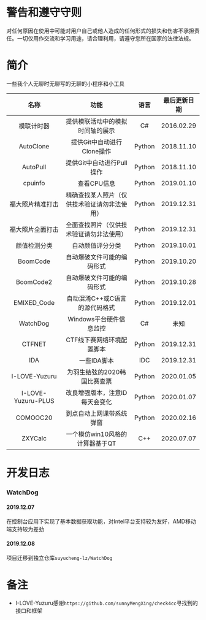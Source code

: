 # 警告和遵守守则

对任何原因在使用中可能对用户自己或他人造成的任何形式的损失和伤害不承担责任。一切仅用作交流和学习用途，请合理利用，请遵守您所在国家的法律法规。

# 简介

一些我个人无聊时无聊写的无聊的小程序和小工具

|        名称        |                     功能                     |  语言  | 最后更新日期 |
| :----------------: | :------------------------------------------: | :----: | :----------: |
|     模联计时器     |       提供模联活动中的模拟时间轴的展示       |   C#   |  2016.02.29  |
|     AutoClone      |          提供Git中自动进行Clone操作          | Python |  2018.11.10  |
|      AutoPull      |          提供Git中自动进行Pull操作           | Python |  2018.11.10  |
|      cpuinfo       |                 查看CPU信息                  | Python |  2019.01.10  |
|  福大照片精准打击  | 精确查找某人照片（仅供技术验证请勿非法使用） | Python |  2019.12.31  |
|  福大照片全面打击  |   全面查找照片（仅供技术验证请勿非法使用）   | Python |  2019.12.31  |
|    颜值检测分类    |               自动颜值评分分类               | Python |  2019.10.01  |
|      BoomCode      |          自动爆破文件可能的编码形式          | Python |  2019.10.20  |
|     BoomCode2      |          自动爆破文件可能的编码形式          | Python |  2019.10.28  |
|    EMIXED_Code     |        自动混淆C++或C语言的源代码格式        | Python |  2019.12.01  |
|      WatchDog      |           Windows平台硬件信息监控            |   C#   |     未知     |
|       CTFNET       |          CTF线下赛网络环境配置脚本           | Python |  2019.12.31  |
|        IDA         |                 一些IDA脚本                  |  IDC   |  2019.12.31  |
|   I-LOVE-Yuzuru    |         为羽生结弦的2020韩国比赛查票         | Python |  2020.01.05  |
| I-LOVE-Yuzuru-PLUS |        改良增强版本，注意ID每天会变化        | Python |  2020.01.07  |
|      COMOOC20      |           到点自动上网课带系统弹窗           | Python |  2020.02.16  |
|      ZXYCalc       |       一个模仿win10风格的计算器基于QT        |  C++   |  2020.07.07  |

# 开发日志

### WatchDog

#### 2019.12.07

在控制台应用下实现了基本数据获取功能，对Intel平台支持较为友好，AMD移动端支持较为差劲

#### 2019.12.08

项目迁移到独立仓库`suyucheng-lz/WatchDog`

# 备注

- I-LOVE-Yuzuru感谢`https://github.com/sunnyMengXing/check4cc`寻找到的接口和框架